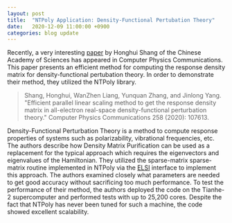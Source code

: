 ```yaml
---
layout: post
title:  "NTPoly Application: Density-Functional Pertubation Theory"
date:   2020-12-09 11:00:00 +0900
categories: blog update
---
```


Recently, a very interesting 
[paper](https://www.sciencedirect.com/science/article/pii/S0010465520302940?dgcid=rss_sd_all) 
by Honghui Shang of the Chinese Academy
of Sciences has appeared in Computer Physics Communications. This paper
presents an efficient method for computing the response density matrix
for density-functional pertubation theory. In order to demonstrate their
method, they utilized the NTPoly library. 

> Shang, Honghui, WanZhen Liang, Yunquan Zhang, and Jinlong Yang. "Efficient parallel linear scaling method to get the response density matrix in all-electron real-space density-functional perturbation theory." Computer Physics Communications 258 (2020): 107613.

Density-Functional Perturbation Theory is a method to compute response
properties of systems such as polarizability, vibrational frequencies, etc.
The authors describe how Density Matrix Purification can be used as a
replacement for the typical approach which requires the eigenvectors and
eigenvalues of the Hamiltonian. They utilized the sparse-matrix sparse-matrix
routine implemented in NTPoly via the 
[ELSI](https://wordpress.elsi-interchange.org/) interface to implement
this approach. The authors examined closely what parameters are needed to get 
good accuracy without sacrificing too much performance. To test the performance 
of their method, the authors deployed the code on the Tianhe-2 supercomputer
and performed tests with up to 25,200 cores. Despite the fact that NTPoly has 
never been tuned for such a machine, the code showed excellent scalability.